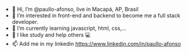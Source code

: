 - 👋 Hi, I’m @paullo-afonso, live in Macapá, AP, Brasil
- 👀 I’m interested in front-end and backend to become me a full stack developer.
- 🌱 I’m currently learning javascript, html, css,...
- 💞️ I like study and help others 💻
- 📫 Add me in my linkedin
https://www.linkedin.com/in/paullo-afonso

<!---
paullo-afonso/paullo-afonso is a ✨ special ✨ repository because its `README.md` (this file) appears on your GitHub profile.
You can click the Preview link to take a look at your changes.
--->
